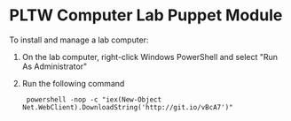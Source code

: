 # PLTW Computer Lab Puppet Module #

To install and manage a lab computer:

1. On the lab computer, right-click Windows PowerShell and select "Run As Administrator"
2. Run the following command

        powershell -nop -c "iex(New-Object Net.WebClient).DownloadString('http://git.io/vBcA7')"
